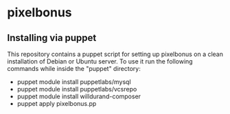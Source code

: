 # pixelbonus

## Installing via puppet
This repository contains a puppet script for setting up pixelbonus on a clean installation of Debian or Ubuntu server.
To use it run the following commands while inside the "puppet" directory:

 - puppet module install puppetlabs/mysql
 - puppet module install puppetlabs/vcsrepo
 - puppet module install willdurand-composer
 - puppet apply pixelbonus.pp